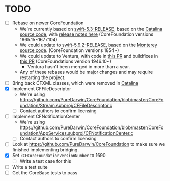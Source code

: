 # TODO

* [ ] Rebase on newer CoreFoundation
  * We're currently based on [swift-5.3-RELEASE](https://github.com/apple/swift-corelibs-foundation/tree/swift-5.3-RELEASE), based on the [Catalina source code](https://github.com/apple/swift-corelibs-foundation/pull/2787), with [release notes here](https://github.com/apple/swift-corelibs-foundation/pull/2782) (CoreFoundation versions 1665.15~1677.104)
  * We could update to [swift-5.9.2-RELEASE](https://github.com/apple/swift-corelibs-foundation/tree/swift-5.9.2-RELEASE), based on the [Monterey source code](https://github.com/apple/swift-corelibs-foundation/pull/3058). (CoreFoundation versions 1854~)
  * We could update to Ventura, with code in [this PR](https://github.com/apple/swift-corelibs-foundation/pull/4633) and buildfixes in [this PR](https://github.com/apple/swift-corelibs-foundation/pull/4648) (CoreFoundations version 1946.10~)
    * Ventura hasn't been merged in more than a year.
  * Any of these rebases would be major changes and may require restarting the project.
* [ ] Bring back CFXML classes, which were removed in [Catalina](https://github.com/apple/swift-corelibs-foundation/pull/2782)
* [x] Implement CFFileDescriptor
  * We're using <https://github.com/PureDarwin/CoreFoundation/blob/master/CoreFoundation/Stream.subproj/CFFileDescriptor.c>
  * [ ] Contact authors to confirm licensing
* [ ] Implement CFNotificationCenter
  * We're using <https://github.com/PureDarwin/CoreFoundation/blob/master/CoreFoundation/AppServices.subproj/CFNotificationCenter.c>
  * [ ] Contact authors to confirm licensing
* [ ] Look at <https://github.com/PureDarwin/CoreFoundation> to make sure we finished implementing bridging.
* [x] Set `kCFCoreFoundationVersionNumber` to 1690
  * [ ] Write a test case for this
* [ ] Write a test suite
* [ ] Get the CoreBase tests to pass
